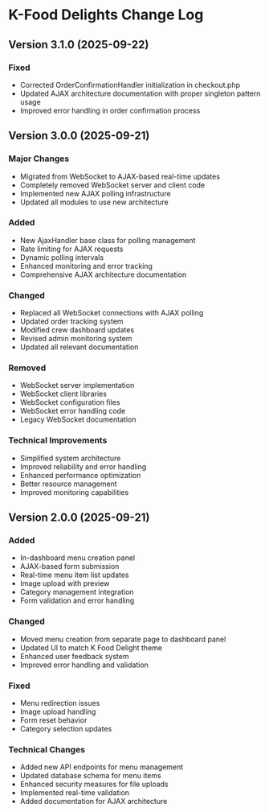 # K-Food Delights Change Log

## Version 3.1.0 (2025-09-22)

### Fixed

- Corrected OrderConfirmationHandler initialization in checkout.php
- Updated AJAX architecture documentation with proper singleton pattern usage
- Improved error handling in order confirmation process

## Version 3.0.0 (2025-09-21)

### Major Changes

- Migrated from WebSocket to AJAX-based real-time updates
- Completely removed WebSocket server and client code
- Implemented new AJAX polling infrastructure
- Updated all modules to use new architecture

### Added

- New AjaxHandler base class for polling management
- Rate limiting for AJAX requests
- Dynamic polling intervals
- Enhanced monitoring and error tracking
- Comprehensive AJAX architecture documentation

### Changed

- Replaced all WebSocket connections with AJAX polling
- Updated order tracking system
- Modified crew dashboard updates
- Revised admin monitoring system
- Updated all relevant documentation

### Removed

- WebSocket server implementation
- WebSocket client libraries
- WebSocket configuration files
- WebSocket error handling code
- Legacy WebSocket documentation

### Technical Improvements

- Simplified system architecture
- Improved reliability and error handling
- Enhanced performance optimization
- Better resource management
- Improved monitoring capabilities

## Version 2.0.0 (2025-09-21)

### Added

- In-dashboard menu creation panel
- AJAX-based form submission
- Real-time menu item list updates
- Image upload with preview
- Category management integration
- Form validation and error handling

### Changed

- Moved menu creation from separate page to dashboard panel
- Updated UI to match K Food Delight theme
- Enhanced user feedback system
- Improved error handling and validation

### Fixed

- Menu redirection issues
- Image upload handling
- Form reset behavior
- Category selection updates

### Technical Changes

- Added new API endpoints for menu management
- Updated database schema for menu items
- Enhanced security measures for file uploads
- Implemented real-time validation
- Added documentation for AJAX architecture
